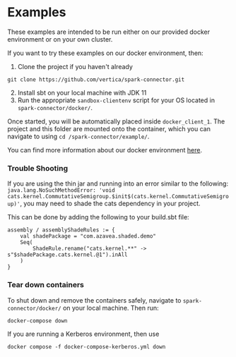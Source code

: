 # Examples

These examples are intended to be run either on our provided docker environment or on your own cluster. 

If you want to try these examples on our docker environment, then:
1. Clone the project if you haven't already
```
git clone https://github.com/vertica/spark-connector.git
```
2. Install sbt on your local machine with JDK 11
3. Run the appropriate `sandbox-clientenv` script for your OS located in `spark-connector/docker/`.

Once started, you will be automatically placed inside `docker_client_1`. The project and this folder are mounted onto 
the container, which you can navigate to using `cd /spark-connector/example/`.

You can find more information about our docker environment [here](/docker/README.md).

### Trouble Shooting

If you are using the thin jar and running into an error similar to the following:
`java.lang.NoSuchMethodError: 'void cats.kernel.CommutativeSemigroup.$init$(cats.kernel.CommutativeSemigroup)'`, you may need to shade the cats dependency in your project.

This can be done by adding the following to your build.sbt file:

```
assembly / assemblyShadeRules := {
    val shadePackage = "com.azavea.shaded.demo"
    Seq(
        ShadeRule.rename("cats.kernel.**" -> s"$shadePackage.cats.kernel.@1").inAll
    )
} 
```

### Tear down containers

To shut down and remove the containers safely, navigate to `spark-connector/docker/` on your local machine. Then run:
```
docker-compose down
```

If you are running a Kerberos environment, then use 
```
docker compose -f docker-compose-kerberos.yml down
```